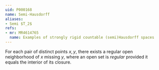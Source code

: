 ```yaml
---
uid: P000168
name: Semi-Hausdorff
aliases:
- Semi $T_2$
refs:
- mr: MR4614765
  name: Examples of strongly rigid countable (semi)Hausdorff spaces
---
```


For each pair of distinct points $x,y$, there exists a regular open neighborhood
of $x$ missing $y$, where an open set is *regular* provided it equals the interior
of its closure.
